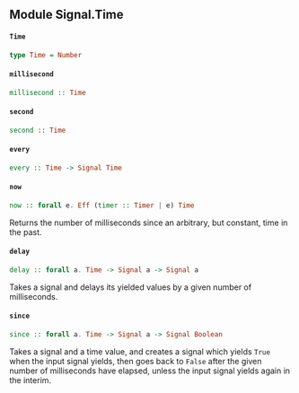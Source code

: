 ## Module Signal.Time

#### `Time`

``` purescript
type Time = Number
```

#### `millisecond`

``` purescript
millisecond :: Time
```

#### `second`

``` purescript
second :: Time
```

#### `every`

``` purescript
every :: Time -> Signal Time
```

#### `now`

``` purescript
now :: forall e. Eff (timer :: Timer | e) Time
```

Returns the number of milliseconds since an arbitrary, but constant, time in the past.

#### `delay`

``` purescript
delay :: forall a. Time -> Signal a -> Signal a
```

Takes a signal and delays its yielded values by a given number of
milliseconds.

#### `since`

``` purescript
since :: forall a. Time -> Signal a -> Signal Boolean
```

Takes a signal and a time value, and creates a signal which yields `True`
when the input signal yields, then goes back to `False` after the given
number of milliseconds have elapsed, unless the input signal yields again
in the interim.


